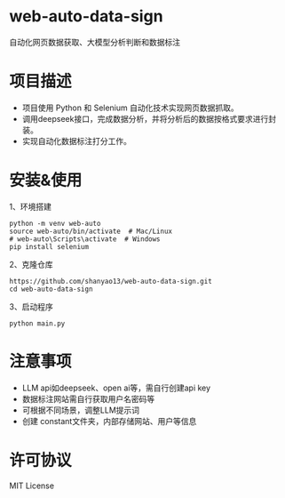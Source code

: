 # web-auto-data-sign
自动化网页数据获取、大模型分析判断和数据标注
# 项目描述
- 项目使用 Python 和 Selenium 自动化技术实现网页数据抓取。
- 调用deepseek接口，完成数据分析，并将分析后的数据按格式要求进行封装。
- 实现自动化数据标注打分工作。
# 安装&使用
1、环境搭建
```shell
python -m venv web-auto
source web-auto/bin/activate  # Mac/Linux
# web-auto\Scripts\activate  # Windows
pip install selenium
```
2、克隆仓库
```shell
https://github.com/shanyao13/web-auto-data-sign.git
cd web-auto-data-sign
```
3、启动程序
```shell
python main.py
```
# 注意事项
- LLM api如deepseek、open ai等，需自行创建api key
- 数据标注网站需自行获取用户名密码等
- 可根据不同场景，调整LLM提示词
- 创建 constant文件夹，内部存储网站、用户等信息
# 许可协议
MIT License
